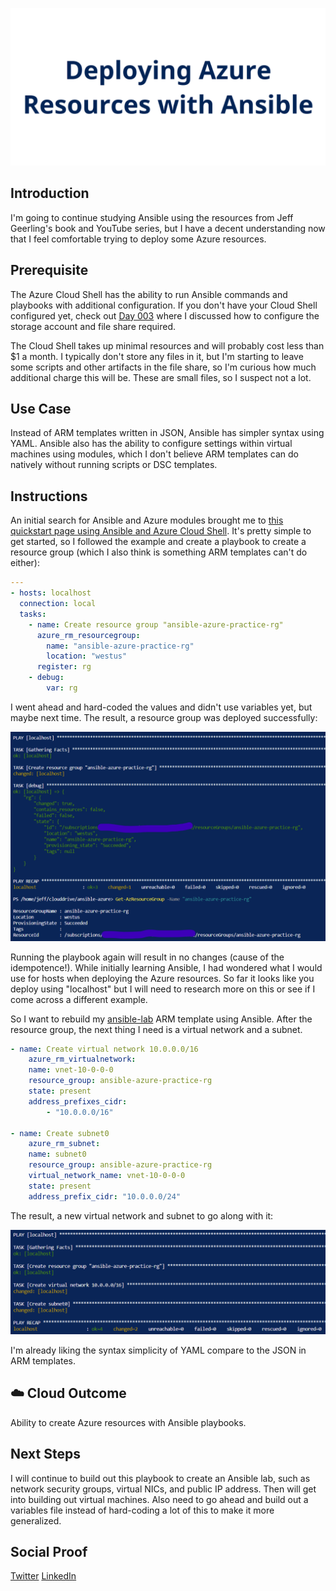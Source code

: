 ![banner](.\img\banner.png)

## Introduction

I'm going to continue studying Ansible using the resources from Jeff Geerling's book and YouTube series, but I have a decent understanding now that I feel comfortable trying to deploy some Azure resources.

## Prerequisite

The Azure Cloud Shell has the ability to run Ansible commands and playbooks with additional configuration. If you don't have your Cloud Shell configured yet, check out [Day 003](https://github.com/JeffBrownTech/100DaysOfCloud/blob/main/Journey/003/Readme.md) where I discussed how to configure the storage account and file share required.

The Cloud Shell takes up minimal resources and will probably cost less than $1 a month. I typically don't store any files in it, but I'm starting to leave some scripts and other artifacts in the file share, so I'm curious how much additional charge this will be. These are small files, so I suspect not a lot.

## Use Case

Instead of ARM templates written in JSON, Ansible has simpler syntax using YAML. Ansible also has the ability to configure settings within virtual machines using modules, which I don't believe ARM templates can do natively without running scripts or DSC templates.

## Instructions

An initial search for Ansible and Azure modules brought me to [this quickstart page using Ansible and Azure Cloud Shell](https://docs.microsoft.com/en-us/azure/developer/ansible/getting-started-cloud-shell?tabs=ansible). It's pretty simple to get started, so I followed the example and create a playbook to create a resource group (which I also think is something ARM templates can't do either):

```yml
---
- hosts: localhost
  connection: local
  tasks:
    - name: Create resource group "ansible-azure-practice-rg"
      azure_rm_resourcegroup:
        name: "ansible-azure-practice-rg"
        location: "westus"
      register: rg
    - debug:
        var: rg
```

I went ahead and hard-coded the values and didn't use variables yet, but maybe next time. The result, a resource group was deployed successfully:

![Resource group deployment](./img/rgdeployed.png)

Running the playbook again will result in no changes (cause of the idempotence!). While initially learning Ansible, I had wondered what I would use for hosts when deploying the Azure resources. So far it looks like you deploy using "localhost" but I will need to research more on this or see if I come across a different example.

So I want to rebuild my [ansible-lab](https://github.com/jeffbrowntech/ansible-lab) ARM template using Ansible. After the resource group, the next thing I need is a virtual network and a subnet.

```yml
- name: Create virtual network 10.0.0.0/16
    azure_rm_virtualnetwork:
    name: vnet-10-0-0-0
    resource_group: ansible-azure-practice-rg
    state: present
    address_prefixes_cidr:
        - "10.0.0.0/16"

- name: Create subnet0
    azure_rm_subnet:
    name: subnet0
    resource_group: ansible-azure-practice-rg
    virtual_network_name: vnet-10-0-0-0
    state: present
    address_prefix_cidr: "10.0.0.0/24"
```

The result, a new virtual network and subnet to go along with it:

![Deployed vnet and subnet](./img/vnetdeployed.png)

I'm already liking the syntax simplicity of YAML compare to the JSON in ARM templates.

## ☁️ Cloud Outcome

Ability to create Azure resources with Ansible playbooks.

## Next Steps

I will continue to build out this playbook to create an Ansible lab, such as network security groups, virtual NICs, and public IP address. Then will get into building out virtual machines. Also need to go ahead and build out a variables file instead of hard-coding a lot of this to make it more generalized.

## Social Proof

[Twitter](link)
[LinkedIn](link)
